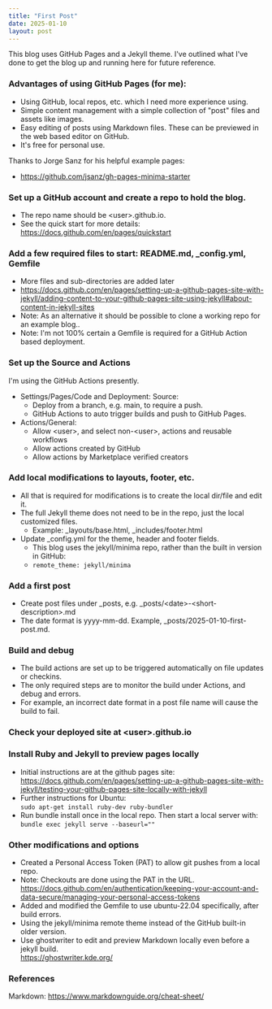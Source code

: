 ```yaml
---
title: "First Post"
date: 2025-01-10
layout: post
---
```


This blog uses GitHub Pages and a Jekyll theme.  I've outlined what I've done to get the blog up and running here for future reference.  

### Advantages of using GitHub Pages (for me):
- Using GitHub, local repos, etc. which I need more experience using.
- Simple content management with a simple collection of "post" files and assets like images.
- Easy editing of posts using Markdown files. These can be previewed in the web based editor on GitHub.
- It's free for personal use.

Thanks to Jorge Sanz for his helpful example pages:
- <https://github.com/jsanz/gh-pages-minima-starter>

### Set up a GitHub account and create a repo to hold the blog.
- The repo name should be \<user\>.github.io.
- See the quick start for more details:\
  <https://docs.github.com/en/pages/quickstart>

### Add a few required files to start: README.md, _config.yml, Gemfile
- More files and sub-directories are added later
- <https://docs.github.com/en/pages/setting-up-a-github-pages-site-with-jekyll/adding-content-to-your-github-pages-site-using-jekyll#about-content-in-jekyll-sites>
- Note: As an alternative it should be possible to clone a working repo for an example blog..
- Note: I'm not 100% certain a Gemfile is required for a GitHub Action based deployment.

### Set up the Source and Actions 
I'm using the GitHub Actions presently.
- Settings/Pages/Code and Deployment: Source:
  - Deploy from a branch, e.g. main, to require a push.
  - GitHub Actions to auto trigger builds and push to GitHub Pages.
- Actions/General:
  - Allow \<user\>, and select non-\<user\>, actions and reusable workflows
  - Allow actions created by GitHub
  - Allow actions by Marketplace verified creators

### Add local modifications to layouts, footer, etc.
- All that is required for modifications is to create the local dir/file and edit it.
- The full Jekyll theme does not need to be in the repo, just the local customized files.
  - Example: _layouts/base.html, _includes/footer.html
- Update _config.yml for the theme, header and footer fields.
  - This blog uses the jekyll/minima repo, rather than the built in version in GitHub:
  - `remote_theme: jekyll/minima`

### Add a first post
- Create post files under _posts, e.g. _posts/\<date\>-\<short-description\>.md
- The date format is yyyy-mm-dd.  Example, _posts/2025-01-10-first-post.md.

### Build and debug
- The build actions are set up to be triggered automatically on file updates or checkins.
- The only required steps are to monitor the build under Actions, and debug and errors.
- For example, an incorrect date format in a post file name will cause the build to fail.

### Check your deployed site at \<user>.github.io

### Install Ruby and Jekyll to preview pages locally
- Initial instructions are at the github pages site:\
https://docs.github.com/en/pages/setting-up-a-github-pages-site-with-jekyll/testing-your-github-pages-site-locally-with-jekyll
- Further instructions for Ubuntu:\
`sudo apt-get install ruby-dev ruby-bundler`
- Run bundle install once in the local repo.  Then start a local server with:\
`bundle exec jekyll serve --baseurl=""`

### Other modifications and options
- Created a Personal Access Token (PAT) to allow git pushes from a local repo.
- Note: Checkouts are done using the PAT in the URL.\
<https://docs.github.com/en/authentication/keeping-your-account-and-data-secure/managing-your-personal-access-tokens>
- Added and modified the Gemfile to use ubuntu-22.04 specifically, after build errors.
- Using the jekyll/minima remote theme instead of the GitHub built-in older version.
- Use ghostwriter to edit and preview Markdown locally even before a jekyll build.\
<https://ghostwriter.kde.org/>

### References
Markdown: <https://www.markdownguide.org/cheat-sheet/>